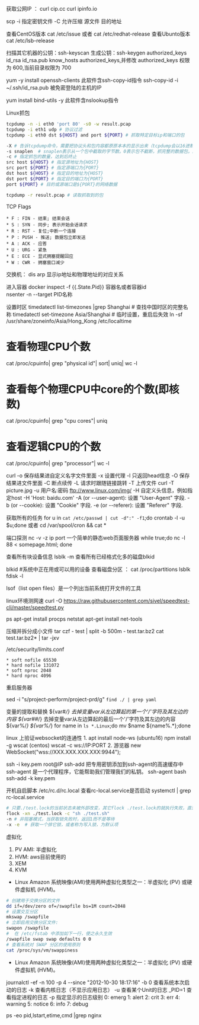 获取公网IP ： 
curl cip.cc 
curl ipinfo.io

scp  -i 指定密钥文件  -C 允许压缩 源文件  目的地址

查看CentOS版本 cat /etc/issue 或者 cat /etc/redhat-release 
查看Ubunto版本 cat /etc/lsb-release

扫描其它机器的公钥：ssh-keyscan
生成公钥：ssh-keygen
authorized_keys   id_rsa  id_rsa.pub  know_hosts
authorized_keys,并修改 authorized_keys 权限为 600,当前目录权限为 700

yum -y install openssh-clients 此软件含ssh-copy-id指令
ssh-copy-id -i ~/.ssh/id_rsa.pub 被免密登陆的主机的IP

yum install bind-utils -y 此软件含nslookup指令

Linux抓包
```bash
tcpdump -n -i eth0 'port 80' -s0 -w result.pcap
tcpdump -i eth1 udp # 协议过滤  
tcpdump -i eth0 dst ${HOST} and port ${PORT} # 抓取特定目标ip和端口的包

-X # 告诉tcpdump命令，需要把协议头和包内容都原原本本的显示出来（tcpdump会以16进制和ASCII的形式显示），这在进行协议分析时是绝对的利器。
-s snaplen  # snaplen表示从一个包中截取的字节数。0表示包不截断，抓完整的数据包。默认的话 tcpdump 只显示部分数据包,默认68字节。
-c # 指定抓包的数量，达到后终止
src host ${HOST} # 指定源地址为{HOST}
src port ${PORT} # 指定源端口为{PORT}
dst host ${HOST} # 指定目的地址为{HOST}
dst port ${PORT} # 指定目的端口为{PORT}
port ${PORT} # 目的或源端口是${PORT}的网络数据

tcpdump -r result.pcap # 读取抓取到的包
```

TCP Flags
```
* F : FIN - 结束; 结束会话
* S : SYN - 同步; 表示开始会话请求
* R : RST - 复位;中断一个连接
* P : PUSH - 推送; 数据包立即发送
* A : ACK - 应答
* U : URG - 紧急
* E : ECE - 显式拥塞提醒回应
* W : CWR - 拥塞窗口减少
```



交换机：
dis arp 显示ip地址和物理地址的对应关系

进入容器
docker inspect -f {{.State.Pid}} 容器名或者容器id  
nsenter  -n --target  PID名称

设置时区 
timedatectl list-timezones |grep Shanghai    # 查找中国时区的完整名称
timedatectl set-timezone Asia/Shanghai # 临时设置，重启后失效
ln -sf /usr/share/zoneinfo/Asia/Hong_Kong /etc/localtime

# 查看物理CPU个数
cat /proc/cpuinfo| grep "physical id"| sort| uniq| wc -l
# 查看每个物理CPU中core的个数(即核数)
cat /proc/cpuinfo| grep "cpu cores"| uniq
# 查看逻辑CPU的个数
cat /proc/cpuinfo| grep "processor"| wc -l

curl 
-o 保存结果进自定义名字文件里面
-x 设置代理
-l 只返回head信息
-O 保存结果进文件里面
-C 断点续传
-L 请求时跟随链接跳转
-T 上传文件 curl -T picture.jpg -u 用户名:密码 ftp://www.linux.com/img/
-H 自定义头信息，例如指定host  -H 'Host: baidu.com'
-A (or --user-agent): 设置 "User-Agent" 字段.
-b (or --cookie): 设置 "Cookie" 字段.
-e (or --referer): 设置 "Referer" 字段.



获取所有的任务
for u in `cat /etc/passwd | cut -d":" -f1`;do crontab -l -u $u;done 
或者
cd /var/spool/cron && cat *

端口探测
nc -v -z ip port
一个简单的静态web页面服务器
while true;do  nc -l 88  < somepage.html; done


查看所有块设备信息 lsblk -m
查看所有已经格式化多的磁盘blkid 

blkid #系统中正在用或可以用的设备
查看磁盘分区 ： cat /proc/partitions
lsblk
fdisk -l

lsof（list open files）是一个列出当前系统打开文件的工具

linux环境测网速
curl -O https://raw.githubusercontent.com/sivel/speedtest-cli/master/speedtest.py

ps apt-get install procps
netstat apt-get install net-tools

压缩并拆分成小文件
tar czf - test | split -b 500m - test.tar.bz2
cat test.tar.bz2* | tar -jxv


/etc/security/limits.conf
```
* soft nofile 65530
* hard nofile 131072
* soft nproc 2048
* hard nproc 4096
```
重启服务器


sed -i "s/project-perform/project-prd/g" `find ./ | grep yaml`


变量的提取和替换
${var#*/} 去掉变量var从左边算起的第一个'/'字符及其左边的内容
${var##*/} 去掉变量var从左边算起的最后一个'/'字符及其左边的内容
${var%/*}
${var%/*}
for name in `ls *.Linux`;do mv $name ${name%.*};done


linux 上验证websocket的连通性
1. 
apt install node-ws (ubuntu16)
npm install -g wscat (centos)
wscat -c ws://IP:PORT
2. 
游览器
new WebSocket("wss://XXX.XXX.XXX.XXX:9944");

ssh -i key.pem root@IP
ssh-add 把专用密钥添加到ssh-agent的高速缓存中
ssh-agent 是一个代理程序，它能帮助我们管理我们的私钥。
ssh-agent bash
ssh-add -k key.pem


开机自启脚本
 /etc/rc.d/rc.local
查看rc-local.service是否启动 systemctl | grep rc-local.service

```bash
# 只要./test.lock的当前状态未被外部改变，其它flock ./test.lock的就执行失败，直到当前的flock执行结束
flock -xn ./test.lock -c "sh ./test.sh"
-n # 非阻塞模式，当获取锁失败时，返回1而不是等待
-x -e  # 获取一个排它锁，或者称为写入锁，为默认项
```


虚拟化
1. PV AMI: 半虚拟化
2. HVM: aws目前使用的
3. XEM
4. KVM
- Linux Amazon 系统映像(AMI)使用两种虚拟化类型之一：半虚拟化 (PV) 或硬件虚拟机 (HVM)。

```bash
# 创建用于交换分区的文件
dd if=/dev/zero of=/swapfile bs=1M count=2048 
# 设置交互分区
mkswap /swapfile 
# 立即启用交换分区文件: 
swapon /swapfile 
#  在 /etc/fstab 中添加如下一行，使之永久生效 
/swapfile swap swap defaults 0 0 
# 查看系统对 SWAP 分区的使用原则
cat /proc/sys/vm/swappiness
```
- Linux Amazon 系统映像(AMI)使用两种虚拟化类型之一：半虚拟化 (PV) 或硬件虚拟机 (HVM)。

journalctl -ef -n 100 -p 4
--since "2012-10-30 18:17:16"
-b 0 查看系统本次启动的日志
-k 查看内核日志（不显示应用日志）
-u 查看某个Unit的日志
_PID=1 查看指定进程的日志
-p 指定显示的日志级别
    0: emerg
    1: alert
    2: crit
    3: err
    4: warning
    5: notice
    6: info
    7: debug


ps -eo pid,lstart,etime,cmd |grep nginx



